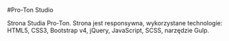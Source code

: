 #Pro-Ton Studio

Strona Studia Pro-Ton. Strona jest responsywna, wykorzystane technologie: HTML5, CSS3, Bootstrap v4, jQuery, JavaScript, SCSS, narzędzie Gulp.